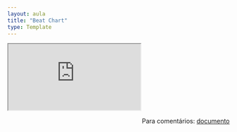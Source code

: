 ```yaml
---
layout: aula
title: "Beat Chart"
type: Template
---
```


<iframe src="https://docs.google.com/spreadsheets/d/e/2PACX-1vT49hbL2ENvJZYTIjYkl6AY2o1IhZtu9L7BBtiQd0fI1r22pk4avGB6NBXerPRbA62J99Q9Zjnft0OM/pubhtml?widget=true&amp;headers=false"></iframe>

<span style="float:right">Para comentários: [documento](https://docs.google.com/spreadsheets/d/1u-QtJgL-fJMA84pvjrgWIHIEyci9H9PIlh6rnwNMfcI/edit?usp=sharing)</span>
